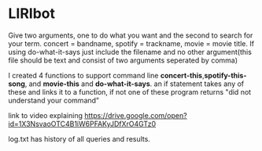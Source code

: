 # LIRIbot
Give two arguments, one to do what you want and the second to search for your term. concert = bandname, spotify = trackname, movie = movie title. If using do-what-it-says just include the filename and no other argument(this file should be text and consist of two arguments seperated by comma)


I created 4 functions to support command line **concert-this**,**spotify-this-song**, and **movie-this** and **do-what-it-says**.
an if statement takes any of these and links it to a function, if not one of these program returns "did not understand your command"

link to video explaining
https://drive.google.com/open?id=1X3NsvaoOTC4B1iW6PFAKyJDfXrO4GTz0


log.txt has history of all queries and results.
